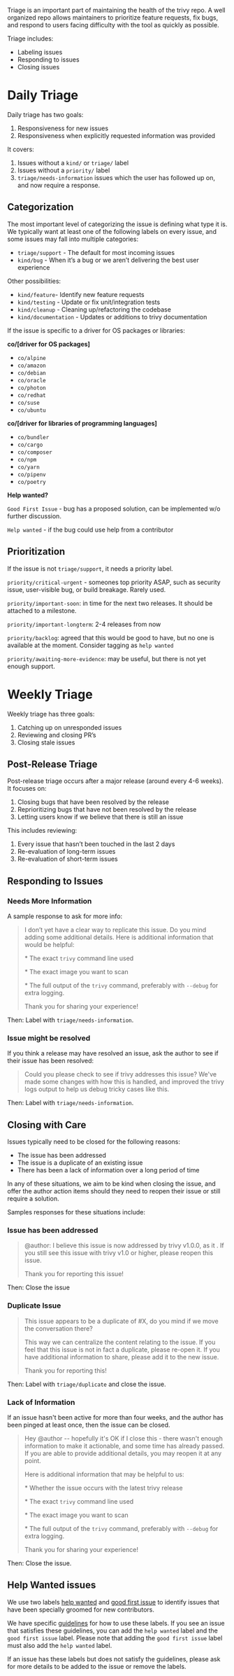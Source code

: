Triage is an important part of maintaining the health of the trivy repo.
A well organized repo allows maintainers to prioritize feature requests, fix bugs, and respond to users facing difficulty with the tool as quickly as possible.

Triage includes:
- Labeling issues
- Responding to issues
- Closing issues

# Daily Triage
Daily triage has two goals:

1. Responsiveness for new issues
1. Responsiveness when explicitly requested information was provided

It covers:

1. Issues without a `kind/` or `triage/` label
1. Issues without a `priority/` label
1. `triage/needs-information` issues which the user has followed up on, and now require a response.

## Categorization

The most important level of categorizing the issue is defining what type it is.
We typically want at least one of the following labels on every issue, and some issues may fall into multiple categories:

- `triage/support`   - The default for most incoming issues
- `kind/bug` - When it’s a bug or we aren’t delivering the best user experience

Other possibilities: 
- `kind/feature`- Identify new feature requests
- `kind/testing` - Update or fix unit/integration tests
- `kind/cleanup` - Cleaning up/refactoring the codebase
- `kind/documentation` - Updates or additions to trivy documentation

If the issue is specific to a driver for OS packages or libraries:

**co/[driver for OS packages]**

  - `co/alpine`
  - `co/amazon`
  - `co/debian`
  - `co/oracle`
  - `co/photon`
  - `co/redhat`
  - `co/suse`
  - `co/ubuntu`

**co/[driver for libraries of programming languages]** 

  - `co/bundler`
  - `co/cargo`
  - `co/composer`
  - `co/npm`
  - `co/yarn`
  - `co/pipenv`
  - `co/poetry`
 

**Help wanted?**

`Good First Issue` - bug has a proposed solution, can be implemented w/o further discussion.

`Help wanted` - if the bug could use help from a contributor


## Prioritization
If the issue is not `triage/support`, it needs a priority label.

`priority/critical-urgent` - someones top priority ASAP, such as security issue, user-visible bug, or build breakage. Rarely used.

`priority/important-soon`: in time for the next two releases. It should be attached to a milestone.

`priority/important-longterm`: 2-4 releases from now

`priority/backlog`: agreed that this would be good to have, but no one is available at the moment. Consider tagging as `help wanted`

`priority/awaiting-more-evidence`: may be useful, but there is not yet enough support.


# Weekly Triage

Weekly triage has three goals:

1. Catching up on unresponded issues
1. Reviewing and closing PR’s
1. Closing stale issues


## Post-Release Triage

Post-release triage occurs after a major release (around every 4-6 weeks).
It focuses on:

1. Closing bugs that have been resolved by the release
1. Reprioritizing bugs that have not been resolved by the release
1. Letting users know if we believe that there is still an issue

This includes reviewing:

1. Every issue that hasn’t been touched in the last 2 days
1. Re-evaluation of long-term issues
1. Re-evaluation of short-term issues


## Responding to Issues

### Needs More Information
A sample response to ask for more info:

> I don’t yet have a clear way to replicate this issue. Do you mind adding some additional details. Here is additional information that would be helpful:
>
> \*  The exact `trivy` command line used
>
> \*  The exact image you want to scan
>
> \*  The full output of the `trivy` command, preferably with `--debug` for extra logging.
>
>
> Thank you for sharing your experience!


Then: Label with `triage/needs-information`.

### Issue might be resolved
If you think a release may have resolved an issue, ask the author to see if their issue has been resolved:

> Could you please check to see if trivy <x> addresses this issue? We've made some changes with how this is handled, and improved the trivy logs output to help us debug tricky cases like this.

Then: Label with `triage/needs-information`.


## Closing with Care

Issues typically need to be closed for the following reasons:

- The issue has been addressed
- The issue is a duplicate of an existing issue
- There has been a lack of information over a long period of time

In any of these situations, we aim to be kind when closing the issue, and offer the author action items should they need to reopen their issue or still require a solution.

Samples responses for these situations include:

### Issue has been addressed

>@author: I believe this issue is now addressed by trivy v1.0.0, as it <reason>. If you still see this issue with trivy v1.0 or higher, please reopen this issue.
>
>Thank you for reporting this issue!

Then: Close the issue

### Duplicate Issue

>This issue appears to be a duplicate of #X, do you mind if we move the conversation there?
>
>This way we can centralize the content relating to the issue. If you feel that this issue is not in fact a duplicate, please re-open it. If you have additional information to share, please add it to the new issue.
>
>Thank you for reporting this!

Then: Label with `triage/duplicate` and close the issue.

### Lack of Information
If an issue hasn't been active for more than four weeks, and the author has been pinged at least once, then the issue can be closed.

>Hey @author -- hopefully it's OK if I close this - there wasn't enough information to make it actionable, and some time has already passed. If you are able to provide additional details, you may reopen it at any point.
> 
>Here is additional information that may be helpful to us:
>
>\* Whether the issue occurs with the latest trivy release
>
>\* The exact `trivy` command line used
>
>\* The exact image you want to scan
>
>\* The full output of the `trivy` command, preferably with `--debug` for extra logging.
>
>
>Thank you for sharing your experience!

Then: Close the issue.

## Help Wanted issues

We use two labels [help wanted](https://github.com/aquasecurity/trivy/issues?q=is%3Aopen+is%3Aissue+label%3A%22help+wanted%22)
and [good first issue](https://github.com/aquasecurity/trivy/issues?q=is%3Aopen+is%3Aissue+label%3A%22good+first+issue%22)
to identify issues that have been specially groomed for new contributors.

We have specific [guidelines](/docs/contrib/help-wanted.md)
for how to use these labels. If you see an issue that satisfies these
guidelines, you can add the `help wanted` label and the `good first issue` label.
Please note that adding the `good first issue` label must also 
add the `help wanted` label.

If an issue has these labels but does not satisfy the guidelines, please
ask for more details to be added to the issue or remove the labels.
